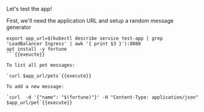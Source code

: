 

Let's test the app!

First, we'll need the application URL and setup a random message generator

```
export app_url=$(kubectl describe service test-app | grep 'LoadBalancer Ingress' | awk '{ print $3 }'):8080
apt install -y fortune
```{{exeucte}}

To list all pet messages:

`curl $app_url/pets`{{execute}}

To add a new message:

`curl  -d '{"name": "$(fortune)"}' -H "Content-Type: application/json" $app_url/pet`{{execute}}
